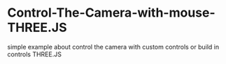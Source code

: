 # Control-The-Camera-with-mouse-THREE.JS
simple example about control the camera with custom controls or build in controls THREE.JS
